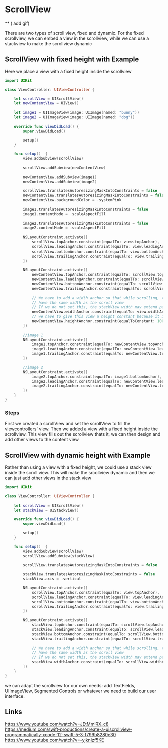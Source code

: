 # ScrollView
** ( add gif)

There are two types of scroll view, fixed and dynamic. 
For the fixed scrollview, we can embed a view in the scrollview,
while we can use a stackview to make the scrollview dynamic

## ScrollView with fixed height with Example

Here we place a view with a fixed height inside the scrollview

```swift 
import UIKit

class ViewController: UIViewController {

    let scrollView = UIScrollView()
    let newContentView = UIView()
    
    let image1 = UIImageView(image: UIImage(named: "bunny"))
    let image2 = UIImageView(image: UIImage(named: "dog"))
    
    override func viewDidLoad() {
        super.viewDidLoad()

        setup()
    }

    func setup()  {
        view.addSubview(scrollView)
        
        scrollView.addSubview(newContentView)
        
        newContentView.addSubview(image1)
        newContentView.addSubview(image2)

        scrollView.translatesAutoresizingMaskIntoConstraints = false
        newContentView.translatesAutoresizingMaskIntoConstraints = false
        newContentView.backgroundColor = .systemPink
        
        image1.translatesAutoresizingMaskIntoConstraints = false
        image1.contentMode = .scaleAspectFill
        
        image2.translatesAutoresizingMaskIntoConstraints = false
        image2.contentMode = .scaleAspectFill
        
        NSLayoutConstraint.activate([
            scrollView.topAnchor.constraint(equalTo: view.topAnchor),
            scrollView.leadingAnchor.constraint(equalTo: view.leadingAnchor),
            scrollView.bottomAnchor.constraint(equalTo: view.bottomAnchor),
            scrollView.trailingAnchor.constraint(equalTo: view.trailingAnchor)
        ])

        NSLayoutConstraint.activate([
            newContentView.topAnchor.constraint(equalTo: scrollView.topAnchor),
            newContentView.leadingAnchor.constraint(equalTo: scrollView.leadingAnchor),
            newContentView.bottomAnchor.constraint(equalTo: scrollView.bottomAnchor),
            newContentView.trailingAnchor.constraint(equalTo: scrollView.trailingAnchor),
            
            // We have to add a width anchor so that while scrolling, the stack view will always
            // have the same width as the scroll view
            // If we do not set this, the stackView width may extend pass the view of the screen and we have to scroll horizontally
            newContentView.widthAnchor.constraint(equalTo: view.widthAnchor),
            // we have to give this view a height constant because it is in a scroll view
            newContentView.heightAnchor.constraint(equalToConstant: 1000)
        ])
        
        //image 1
        NSLayoutConstraint.activate([
            image1.topAnchor.constraint(equalTo: newContentView.topAnchor),
            image1.leadingAnchor.constraint(equalTo: newContentView.leadingAnchor),
            image1.trailingAnchor.constraint(equalTo: newContentView.trailingAnchor),
        ])

        //image 2
        NSLayoutConstraint.activate([
            image2.topAnchor.constraint(equalTo: image1.bottomAnchor),
            image2.leadingAnchor.constraint(equalTo: newContentView.leadingAnchor),
            image2.trailingAnchor.constraint(equalTo: newContentView.trailingAnchor),
        ])
    }
}
```
### Steps
First we created a scrollView and set the scrollView to fill the viewcontrollers' view. Then we added a view with a fixed height inside the scrollview.
This view fills out the scrollview
thats it, we can then design and add other views to the content view 

## ScrollView with dynamic height with Example

Rather than using a view with a fixed height, we could use a stack view inside the scroll view. 
This will make the srcollview dynamic and then we can just add other views in the stack view

```swift
import UIKit

class ViewController: UIViewController {

    let scrollView = UIScrollView()
    let stackView = UIStackView()

    override func viewDidLoad() {
        super.viewDidLoad()

        setup()
    }

    func setup()  {
        view.addSubview(scrollView)
        scrollView.addSubview(stackView)

        scrollView.translatesAutoresizingMaskIntoConstraints = false
        
        stackView.translatesAutoresizingMaskIntoConstraints = false
        stackView.axis = .vertical

        NSLayoutConstraint.activate([
            scrollView.topAnchor.constraint(equalTo: view.topAnchor),
            scrollView.leadingAnchor.constraint(equalTo: view.leadingAnchor),
            scrollView.bottomAnchor.constraint(equalTo: view.bottomAnchor),
            scrollView.trailingAnchor.constraint(equalTo: view.trailingAnchor)
        ])

        NSLayoutConstraint.activate([
            stackView.topAnchor.constraint(equalTo: scrollView.topAnchor),
            stackView.leadingAnchor.constraint(equalTo: scrollView.leadingAnchor),
            stackView.bottomAnchor.constraint(equalTo: scrollView.bottomAnchor),
            stackView.trailingAnchor.constraint(equalTo: scrollView.trailingAnchor),
            
            // We have to add a width anchor so that while scrolling, the stack view will always
            // have the same width as the scroll view
            // If we do not set this, the stackView width may extend pass the view of the screen and we have to scroll horizontally 
            stackView.widthAnchor.constraint(equalTo: scrollView.widthAnchor)
        ])
    }
}

```

we can adapt the scrollview for our own needs: add TextFields, UIImageView, Segmented Controls or whatever we need to build our user interface.

## Links
https://www.youtube.com/watch?v=JEtMmiRX_c8
https://medium.com/swift-productions/create-a-uiscrollview-programmatically-xcode-12-swift-5-3-f799b8280e30
https://www.youtube.com/watch?v=-yjknIzf5KE
